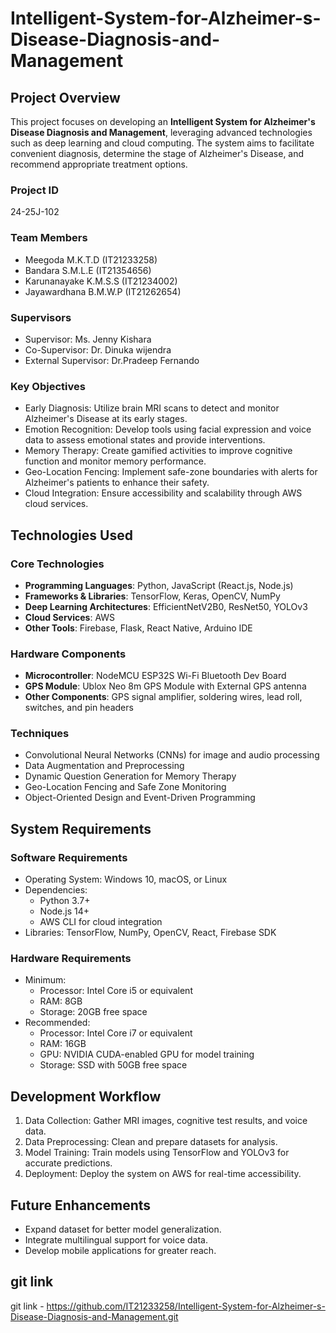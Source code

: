 # Intelligent-System-for-Alzheimer-s-Disease-Diagnosis-and-Management

## Project Overview
This project focuses on developing an **Intelligent System for Alzheimer's Disease Diagnosis and Management**, leveraging advanced technologies such as deep learning and cloud computing. The system aims to facilitate convenient diagnosis, determine the stage of Alzheimer's Disease, and recommend appropriate treatment options.

### Project ID
24-25J-102 

### Team Members
- Meegoda M.K.T.D (IT21233258)
- Bandara S.M.L.E (IT21354656)
- Karunanayake K.M.S.S (IT21234002)
- Jayawardhana B.M.W.P (IT21262654)

### Supervisors

- Supervisor: Ms. Jenny Kishara
- Co-Supervisor: Dr. Dinuka wijendra
- External Supervisor: Dr.Pradeep Fernando

### Key Objectives
- Early Diagnosis: Utilize brain MRI scans to detect and monitor Alzheimer's Disease at its early stages.
- Emotion Recognition: Develop tools using facial expression and voice data to assess emotional states and provide interventions.
- Memory Therapy: Create gamified activities to improve cognitive function and monitor memory performance.
- Geo-Location Fencing: Implement safe-zone boundaries with alerts for Alzheimer's patients to enhance their safety.
- Cloud Integration: Ensure accessibility and scalability through AWS cloud services.


## Technologies Used

### Core Technologies
- **Programming Languages**: Python, JavaScript (React.js, Node.js)  
- **Frameworks & Libraries**: TensorFlow, Keras, OpenCV, NumPy  
- **Deep Learning Architectures**: EfficientNetV2B0, ResNet50, YOLOv3  
- **Cloud Services**: AWS  
- **Other Tools**: Firebase, Flask, React Native, Arduino IDE  

### Hardware Components
- **Microcontroller**: NodeMCU ESP32S Wi-Fi Bluetooth Dev Board  
- **GPS Module**: Ublox Neo 8m GPS Module with External GPS antenna  
- **Other Components**: GPS signal amplifier, soldering wires, lead roll, switches, and pin headers  

### Techniques
- Convolutional Neural Networks (CNNs) for image and audio processing  
- Data Augmentation and Preprocessing  
- Dynamic Question Generation for Memory Therapy  
- Geo-Location Fencing and Safe Zone Monitoring  
- Object-Oriented Design and Event-Driven Programming  


## System Requirements

### Software Requirements
- Operating System: Windows 10, macOS, or Linux  
- Dependencies:  
  - Python 3.7+  
  - Node.js 14+  
  - AWS CLI for cloud integration  
- Libraries: TensorFlow, NumPy, OpenCV, React, Firebase SDK  

### Hardware Requirements
- Minimum:  
  - Processor: Intel Core i5 or equivalent  
  - RAM: 8GB  
  - Storage: 20GB free space  
- Recommended:  
  - Processor: Intel Core i7 or equivalent  
  - RAM: 16GB  
  - GPU: NVIDIA CUDA-enabled GPU for model training  
  - Storage: SSD with 50GB free space  

## Development Workflow
1. Data Collection: Gather MRI images, cognitive test results, and voice data.
2. Data Preprocessing: Clean and prepare datasets for analysis.
3. Model Training: Train models using TensorFlow and YOLOv3 for accurate predictions.
4. Deployment: Deploy the system on AWS for real-time accessibility.


## Future Enhancements
- Expand dataset for better model generalization.
- Integrate multilingual support for voice data.
- Develop mobile applications for greater reach.


## git link
git link - https://github.com/IT21233258/Intelligent-System-for-Alzheimer-s-Disease-Diagnosis-and-Management.git


